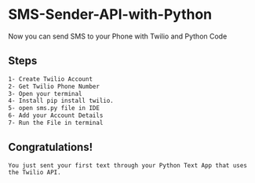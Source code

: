 # SMS-Sender-API-with-Python
Now you can send SMS to your Phone with Twilio and Python Code


## Steps
```bash
1- Create Twilio Account 
2- Get Twilio Phone Number
3- Open your terminal 
4- Install pip install twilio.
5- open sms.py file in IDE 
6- Add your Account Details
7- Run the File in terminal 
```

## Congratulations!

    You just sent your first text through your Python Text App that uses the Twilio API.
